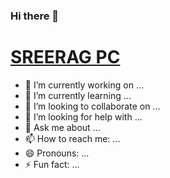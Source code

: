 ### Hi there 👋

  <h1 class="text-light"><a href="index.html">SREERAG PC</a></h1>
        <div class="social-links mt-3 text-center">
          <P href="https://www.linkedin.com/in/sreeragpc" class="linkedin"><i class="bx bxl-linkedin"></i></P>
          <a href="https://github.com/Sreeragpc/" class="github"><i class="bx bxl-github"></i></a>
           <a href="mailto:sreerag939@gmail.com" class="gmail"><i class="bx bxl-google"></i></a>
           <a href="https://api.whatsapp.com/send/?phone=919048212429&text&app_absent=0" class="whatsapp"><i class="bx bxl-whatsapp"></i></a>
          <a href="https://www.instagram.com/p.c_________/" class="instagram"><i class="bx bxl-instagram"></i></a>
          



- 🔭 I’m currently working on ...
- 🌱 I’m currently learning ...
- 👯 I’m looking to collaborate on ...
- 🤔 I’m looking for help with ...
- 💬 Ask me about ...
- 📫 How to reach me: ...
- 😄 Pronouns: ...
- ⚡ Fun fact: ...
